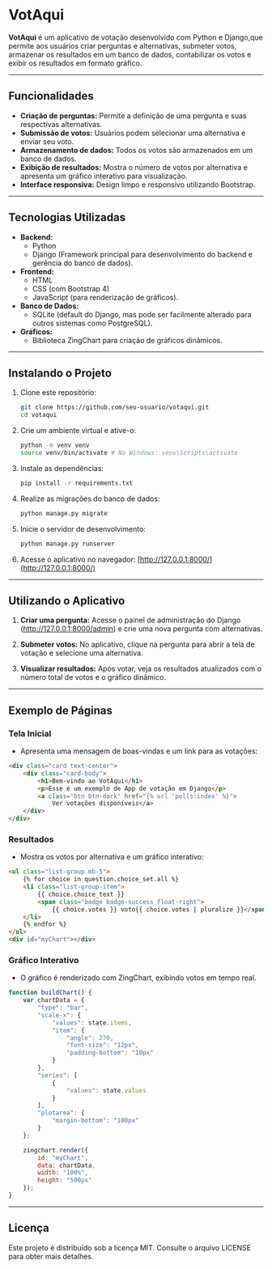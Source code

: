 # VotAqui

**VotAqui** é um aplicativo de votação desenvolvido com Python e Django,que permite aos usuários criar perguntas e alternativas, submeter votos, armazenar os resultados em um banco de dados, contabilizar os votos e exibir os resultados em formato gráfico.

---

## Funcionalidades

- **Criação de perguntas:** Permite a definição de uma pergunta e suas respectivas alternativas.
- **Submissão de votos:** Usuários podem selecionar uma alternativa e enviar seu voto.
- **Armazenamento de dados:** Todos os votos são armazenados em um banco de dados.
- **Exibição de resultados:** Mostra o número de votos por alternativa e apresenta um gráfico interativo para visualização.
- **Interface responsiva:** Design limpo e responsivo utilizando Bootstrap.

---

## Tecnologias Utilizadas

- **Backend:**
  - Python
  - Django (Framework principal para desenvolvimento do backend e gerência do banco de dados).
- **Frontend:**
  - HTML
  - CSS (com Bootstrap 4)
  - JavaScript (para renderização de gráficos).
- **Banco de Dados:**
  - SQLite (default do Django, mas pode ser facilmente alterado para outros sistemas como PostgreSQL).
- **Gráficos:**
  - Biblioteca ZingChart para criação de gráficos dinâmicos.

---

## Instalando o Projeto

1. Clone este repositório:

   ```bash
   git clone https://github.com/seu-usuario/votaqui.git
   cd votaqui
   ```

2. Crie um ambiente virtual e ative-o:

   ```bash
   python -m venv venv
   source venv/bin/activate # No Windows: venv\Scripts\activate
   ```

3. Instale as dependências:

   ```bash
   pip install -r requirements.txt
   ```

4. Realize as migrações do banco de dados:

   ```bash
   python manage.py migrate
   ```

5. Inicie o servidor de desenvolvimento:

   ```bash
   python manage.py runserver
   ```

6. Acesse o aplicativo no navegador: [http://127.0.0.1:8000/](http://127.0.0.1:8000/)

---

## Utilizando o Aplicativo

1. **Criar uma pergunta:** Acesse o painel de administração do Django (http://127.0.0.1:8000/admin) e crie uma nova pergunta com alternativas.

2. **Submeter votos:** No aplicativo, clique na pergunta para abrir a tela de votação e selecione uma alternativa.

3. **Visualizar resultados:** Após votar, veja os resultados atualizados com o número total de votos e o gráfico dinâmico.

---

## Exemplo de Páginas

### Tela Inicial
- Apresenta uma mensagem de boas-vindas e um link para as votações:

```html
<div class="card text-center">
	<div class="card-body">
		<h1>Bem-vindo ao VotAqui</h1>
		<p>Esse é um exemplo de App de votação em Django</p>
		<a class="btn btn-dark" href="{% url 'polls:index' %}">
			Ver votações disponíveis</a>
	</div>
</div>
```

### Resultados
- Mostra os votos por alternativa e um gráfico interativo:

```html
<ul class="list-group mb-5">
    {% for choice in question.choice_set.all %}
    <li class="list-group-item">
        {{ choice.choice_text }}
        <span class="badge badge-success float-right">
            {{ choice.votes }} voto{{ choice.votes | pluralize }}</span>
    </li>
    {% endfor %}
</ul>
<div id="myChart"></div>
```

### Gráfico Interativo
- O gráfico é renderizado com ZingChart, exibindo votos em tempo real.

```javascript
function buildChart() {
    var chartData = {
        "type": "bar",
        "scale-x": {
            "values": state.items,
            "item": {
                "angle": 270,
                "font-size": "12px",
                "padding-bottom": "10px"
            }
        },
        "series": [
            {
                "values": state.values
            }
        ],
        "plotarea": {
            "margin-bottom": "100px"
        }
    };

    zingchart.render({
        id: "myChart",
        data: chartData,
        width: "100%",
        height: "500px"
    });
}
```

---

## Licença

Este projeto é distribuído sob a licença MIT. Consulte o arquivo LICENSE para obter mais detalhes.

